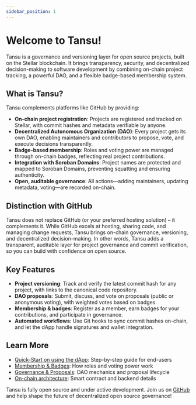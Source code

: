 ```yaml
---
sidebar_position: 1
---
```


# Welcome to Tansu!

Tansu is a governance and versioning layer for open source projects, built on the Stellar blockchain. It brings transparency, security, and decentralized decision-making to software development by combining on-chain project tracking, a powerful DAO, and a flexible badge-based membership system.

## What is Tansu?

Tansu complements platforms like GitHub by providing:

- **On-chain project registration**: Projects are registered and tracked on Stellar, with commit hashes and metadata verifiable by anyone.
- **Decentralized Autonomous Organization (DAO)**: Every project gets its own DAO, enabling maintainers and contributors to propose, vote, and execute decisions transparently.
- **Badge-based membership**: Roles and voting power are managed through on-chain badges, reflecting real project contributions.
- **Integration with Soroban Domains**: Project names are protected and mapped to Soroban Domains, preventing squatting and ensuring authenticity.
- **Open, auditable governance**: All actions—adding maintainers, updating metadata, voting—are recorded on-chain.

## Distinction with GitHub

Tansu does not replace GitHub (or your preferred hosting solution) – it complements it. While GitHub excels at hosting, sharing code, and managing change requests, Tansu brings on-chain governance, versioning, and decentralized decision-making. In other words, Tansu adds a transparent, auditable layer for project governance and commit verification, so you can build with confidence on open source.

## Key Features

- **Project versioning**: Track and verify the latest commit hash for any project, with links to the canonical code repository.
- **DAO proposals**: Submit, discuss, and vote on proposals (public or anonymous voting), with weighted votes based on badges.
- **Membership & badges**: Register as a member, earn badges for your contributions, and participate in governance.
- **Automated workflows**: Use Git hooks to sync commit hashes on-chain, and let the dApp handle signatures and wallet integration.

## Learn More

- [Quick-Start on using the dApp](using_the_dapp.mdx): Step-by-step guide for end-users
- [Membership & Badges](developers/membership.mdx): How roles and voting power work
- [Governance & Proposals](developers/governance.mdx): DAO mechanics and proposal lifecycle
- [On-chain architecture](developers/architecture.mdx): Smart contract and backend details

Tansu is fully open source and under active development. Join us on [GitHub](https://github.com/tupui/soroban-versioning) and help shape the future of decentralized open source governance!
